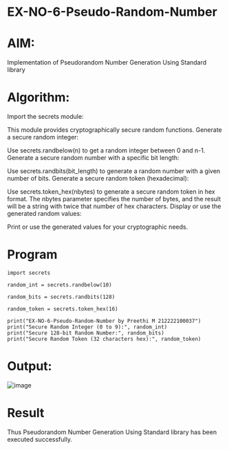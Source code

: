 # EX-NO-6-Pseudo-Random-Number

# AIM: 

Implementation of Pseudorandom Number Generation Using Standard library

# Algorithm:
Import the secrets module:

This module provides cryptographically secure random functions.
Generate a secure random integer:

Use secrets.randbelow(n) to get a random integer between 0 and n-1.
Generate a secure random number with a specific bit length:

Use secrets.randbits(bit_length) to generate a random number with a given number of bits.
Generate a secure random token (hexadecimal):

Use secrets.token_hex(nbytes) to generate a secure random token in hex format. The nbytes parameter specifies the number of bytes, and the result will be a string with twice that number of hex characters.
Display or use the generated random values:

Print or use the generated values for your cryptographic needs.

# Program
```
import secrets

random_int = secrets.randbelow(10)

random_bits = secrets.randbits(128)

random_token = secrets.token_hex(16)

print("EX-NO-6-Pseudo-Random-Number by Preethi M 212222100037")
print("Secure Random Integer (0 to 9):", random_int)
print("Secure 128-bit Random Number:", random_bits)
print("Secure Random Token (32 characters hex):", random_token)
```
# Output:
![image](https://github.com/user-attachments/assets/b87c188a-2165-4b6d-aa55-cc9fab558477)

# Result
Thus Pseudorandom Number Generation Using Standard library has been executed successfully.
